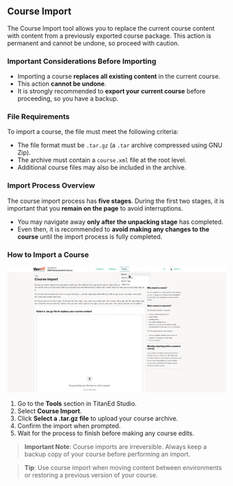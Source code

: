 ## Course Import

The Course Import tool allows you to replace the current course content with content from a previously exported course package. This action is permanent and cannot be undone, so proceed with caution.

### Important Considerations Before Importing

- Importing a course **replaces all existing content** in the current course.
- This action **cannot be undone**.
- It is strongly recommended to **export your current course** before proceeding, so you have a backup.

### File Requirements

To import a course, the file must meet the following criteria:

- The file format must be `.tar.gz` (a `.tar` archive compressed using GNU Zip).
- The archive must contain a `course.xml` file at the root level.
- Additional course files may also be included in the archive.

### Import Process Overview

The course import process has **five stages**. During the first two stages, it is important that you **remain on the page** to avoid interruptions.

- You may navigate away **only after the unpacking stage** has completed.
- Even then, it is recommended to **avoid making any changes to the course** until the import process is fully completed.

### How to Import a Course
![Import](../images/studio8.png)


1. Go to the **Tools** section in TitanEd Studio.
2. Select **Course Import**.
3. Click **Select a .tar.gz file** to upload your course archive.
4. Confirm the import when prompted.
5. Wait for the process to finish before making any course edits.

> **Important Note**: Course imports are irreversible. Always keep a backup copy of your course before performing an import.

> **Tip**: Use course import when moving content between environments or restoring a previous version of your course.
